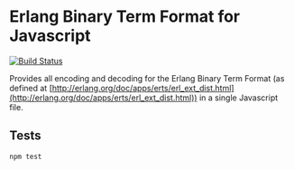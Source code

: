 Erlang Binary Term Format for Javascript
========================================

[![Build Status](https://secure.travis-ci.org/okeuday/erlang_js.png?branch=master)](http://travis-ci.org/okeuday/erlang_js)

Provides all encoding and decoding for the Erlang Binary Term Format
(as defined at [http://erlang.org/doc/apps/erts/erl_ext_dist.html](http://erlang.org/doc/apps/erts/erl_ext_dist.html))
in a single Javascript file.

Tests
-----

    npm test


